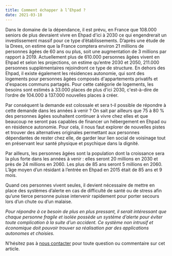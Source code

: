```yaml
---
title: Comment échapper à l’Ehpad ?
date: 2021-03-18
---
```


Dans le domaine de la dépendance, il est prévu, en France que 108.000 seniors de plus devraient vivre en Ehpad d'ici à 2030 ce qui engendrerait un investissement massif pour ce type d’établissements. D’après une étude de la Drees, on estime que la France comptera environ 21 millions de personnes âgées de 60 ans ou plus, soit une augmentation de 3 millions par rapport à 2019. Actuellement plus de 610.000 personnes âgées vivent en Ehpad et selon les  projections,  on estime qu’entre 2030 et 2050, 211.000 personnes supplémentaires rejoindront ce type de structure. En  dehors des Ehpad, il existe également les résidences autonomie, qui sont des logements pour personnes âgées composés d'appartements privatifs et d'espaces communs partagés. Pour cette catégorie de logements, les besoins sont estimés à 33.000 places de plus d'ici 2030, c'est-à-dire de l’ordre de 104.000 à 137.000 nouvelles places à créer.

Par conséquent la demande est colossale et sera t-il possible de répondre à cette demande dans les années à venir ? On sait par ailleurs que 75 à 80 % des personnes âgées souhaitent continuer à vivre chez elles et que beaucoup ne seront pas capables de financer un hébergement en Ehpad ou en résidence autonomie. Pour cela, il nous faut explorer de nouvelles pistes et trouver des alternatives originales permettant aux personnes dépendantes de rester chez elle, de garder leur lien social de voisinage tout en préservant leur santé physique et psychique dans la dignité.

Par ailleurs, les personnes âgées sont la population dont la croissance sera la plus forte dans les années à venir : elles seront 20 millions en 2030 et près de 24 millions en 2060. Les plus de 85 ans seront 5 millions en 2060. L’âge moyen d’un résidant à l’entrée en Ehpad en 2015 était de 85 ans et 9 mois. 

Quand ces personnes vivent seules, il devient nécessaire de mettre en place des systèmes d’alerte en cas de difficulté de santé ou de stress afin qu’une tierce personne puisse intervenir rapidement pour porter secours lors d’un chute ou d’un malaise.

*Pour répondre à ce besoin de plus en plus pressant, il serait intéressant que chaque personne fragile et isolée possède un système d’alerte pour éviter toute complication à la suite d’un accident. Ce système non intrusif et économique doit pouvoir trouver sa réalisation par des applications autonomes et choisies.*

N'hésitez pas à [nous contacter](nous_contacter.md) pour toute question ou commentaire sur cet article.